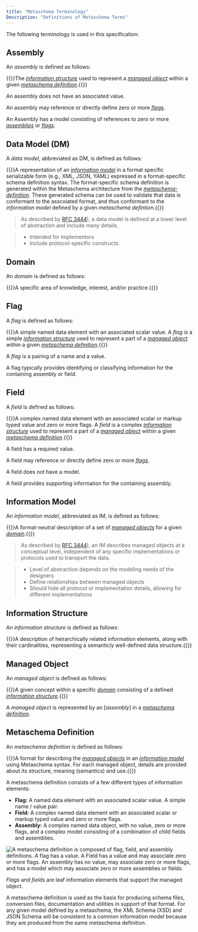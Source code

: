 ```yaml
---
title: "Metaschema Terminology"
Description: "Definitions of Metaschema Terms"
---
```


The following terminology is used in this specification:

## Assembly

An *assembly* is defined as follows:

{{<callout>}}The [*information structure*](#information-structure) used to represent a [*managed object*](#managed-object) within a given [*metaschema definition*](#metaschema-definition).{{</callout>}}

An assembly does not have an associated value.

An assembly may reference or directly define zero or more [*flags*](#flag).

An Assembly has a model consisting of references to zero or more [*assemblies*](#assembly) or [*flags*](#flag).

## Data Model (DM)

A *data model*, abbreviated as DM, is defined as follows:

{{<callout>}}A representation of an [*information model*](#information-model) in a format specific serializable form (e.g., XML, JSON, YAML) expressed in a format-specific schema definition syntax. The format-specific schema definition is generated within the Metaschema architecture from the [*metaschema-definition*](#metaschema-definition). These generated schema can be used to validate that data is conformant to the asscoiated format, and thus conformant to the *information model* defined by a given *metaschema defintion*.{{</callout>}}

> As described by [RFC 3444](https://tools.ietf.org/html/rfc3444#section-4)), a data model is defined at a lower level of abstraction and include many details.

> - Intended for implementors
> - Include protocol-specific constructs.

## Domain

An *domain* is defined as follows:

{{<callout>}}A specific area of knowledge, interest, and/or practice.{{</callout>}}

## Flag

A *flag* is defined as follows:

{{<callout>}}A simple named data element with an associated scalar value. A *flag* is a simple [*information structure*](#information-structure) used to represent a part of a [*managed object*](#managed-object) within a given [*metaschema definition*](#metaschema-definition).{{</callout>}}

A *flag* is a pairing of a name and a value.

A flag typically provides identifying or classifying information for the containing assembly or field.

## Field

A *field* is defined as follows:

{{<callout>}}A complex named data element with an associated scalar or markup typed value and zero or more flags. A *field* is a complex [*information structure*](#information-structure) used to represent a part of a [*managed object*](#managed-object) within a given [*metaschema definition*](#metaschema-definition).{{</callout>}}

A field has a required value.

A field may reference or directly define zero or more [*flags*](#flag).

A field does not have a model.

A field provides supporting information for the containing assembly.

## Information Model

An *information model*, abbreviated as IM, is defined as follows:

{{<callout>}}A format-neutral description of a set of [*managed objects*](#managed-object) for a given [*domain*](#domain).{{</callout>}}

> As described by [RFC 3444](https://tools.ietf.org/html/rfc3444#section-3)), an IM describes managed objects at a conceptual level, independent of any specific implementations or protocols used to transport the data.

> - Level of abstraction depends on the modeling needs of the designers
> - Define relationships between managed objects
> - Should hide all protocol or implementation details, allowing for different implementations

## Information Structure

An *information structure* is defined as follows:

{{<callout>}}A description of heirarchically related information elements, along with their cardinalities, representing a semanticly well-defined data structure.{{</callout>}}

## Managed Object

An *managed object* is defined as follows:

{{<callout>}}A given concept within a specific [*domain*](#domain) consisting of a defined [*information structure*](#information-structure).{{</callout>}}

A *managed object* is represented by an [*assembly*] in a [*metaschema definition*](#metaschema-definition).

## Metaschema Definition

An *metaschema definition* is defined as follows:

{{<callout>}}A format for describing the [*managed objects*](#managed-object) in an [*information model*](#information-model) using Metaschema syntax. For each managed object, details are provided about its structure, meaning (semantics) and use.{{</callout>}}

A metaschema definition consists of a few different types of information elements:

- **Flag:** A named data element with an associated scalar value. A simple name / value pair.
- **Field:** A complex named data element with an associated scalar or markup typed value and zero or more flags.
- **Assembly:** A complex named data object, with no value, zero or more flags, and a complex model consisting of a combination of child fields and assemblies.

![A metaschema definition is composed of flag, field, and assembly definitions. A flag has a value. A Field has a value and may associate zero or more flags. An assembly has no value, may associate zero or more flags, and has a model which may associate zero or more assemblies or fields.](../metaschema-information-elements.png)

*Flags* and *fields* are leaf information elements that support the managed object.

A metaschema definition is used as the basis for producing schema files, conversion files, documentation and utilities in support of that format. For any given model defined by a metaschema, the XML Schema (XSD) and JSON Schema will be consistent to a common information model because they are produced from the same metaschema definition.
